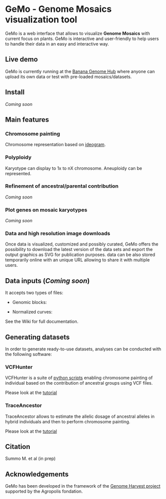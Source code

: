 # GeMo - Genome Mosaics visualization tool

GeMo is a web interface that allows to visualize **Genome Mosaics** with current focus on plants. GeMo is interactive and user-friendly to help users to handle their data in an easy and interactive way. 

## Live demo
GeMo is currently running at the [Banana Genome Hub](https://banana-tools-genome-hub.southgreen.fr/gemo/) where anyone can upload its own data or test with pre-loaded mosaics/datasets. 

## Install

*Coming soon*

## Main features 

### Chromosome painting

Chromosome representation based on [ideogram](https://github.com/eweitz/ideogram).

### Polyploidy 

Karyotype can display to 1x to nX chromosome. Aneuploidy can be represented.

### Refinement of ancestral/parental contribution

*Coming soon*

### Plot genes on mosaic karyotypes

*Coming soon*

### Data and high resolution image downloads
Once data is visualized, customized and possibly curated, GeMo offers the possibility to download the latest version of the data sets and export the output graphics as SVG for publication purposes. data can be also stored temporarily online with an unique URL allowing to share it with multiple users.

## Data inputs (*Coming soon*)

It accepts two types of files:

- Genomic blocks: 

- Normalized curves:

See the Wiki for full documentation.


## Generating datasets

In order to generate ready-to-use datasets, analyses can be conducted with the following software:

### VCFHunter

VCFHunter is a suite of [python scripts](https://github.com/SouthGreenPlatform/VcfHunter) enabling chromosome painting of individual based on the contribution of ancestral groups using VCF files.

Please look at the [tutorial](VCFHunter.md)

### TraceAncestor

TraceAncestor allows to estimate the allelic dosage of ancestral alleles in hybrid individuals and then to perform chromosome painting.

Please look at the [tutorial](TraceAncestor.md) 
 
## Citation

Summo M. et al (in prep)

## Acknowledgements

GeMo has been developed in the framework of the [Genome Harvest project](https://www.genomeharvest.fr) supported by the Agropolis fondation.
